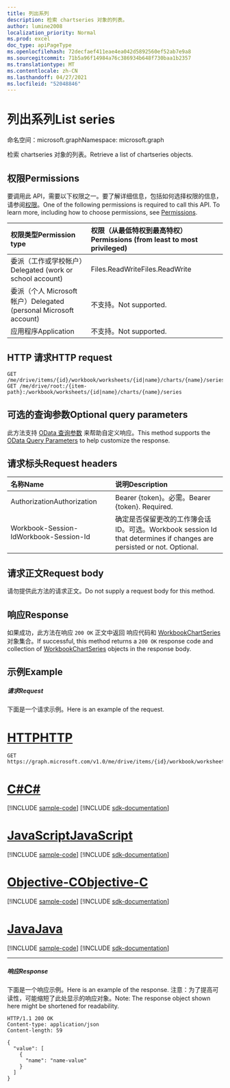 ```yaml
---
title: 列出系列
description: 检索 chartseries 对象的列表。
author: lumine2008
localization_priority: Normal
ms.prod: excel
doc_type: apiPageType
ms.openlocfilehash: 72decfaef411eae4ea042d5892560ef52ab7e9a8
ms.sourcegitcommit: 71b5a96f14984a76c386934b648f730baa1b2357
ms.translationtype: MT
ms.contentlocale: zh-CN
ms.lasthandoff: 04/27/2021
ms.locfileid: "52048846"
---
```

# <a name="list-series"></a><span data-ttu-id="4aff6-103">列出系列</span><span class="sxs-lookup"><span data-stu-id="4aff6-103">List series</span></span>

<span data-ttu-id="4aff6-104">命名空间：microsoft.graph</span><span class="sxs-lookup"><span data-stu-id="4aff6-104">Namespace: microsoft.graph</span></span>

<span data-ttu-id="4aff6-105">检索 chartseries 对象的列表。</span><span class="sxs-lookup"><span data-stu-id="4aff6-105">Retrieve a list of chartseries objects.</span></span>
## <a name="permissions"></a><span data-ttu-id="4aff6-106">权限</span><span class="sxs-lookup"><span data-stu-id="4aff6-106">Permissions</span></span>
<span data-ttu-id="4aff6-p101">要调用此 API，需要以下权限之一。要了解详细信息，包括如何选择权限的信息，请参阅[权限](/graph/permissions-reference)。</span><span class="sxs-lookup"><span data-stu-id="4aff6-p101">One of the following permissions is required to call this API. To learn more, including how to choose permissions, see [Permissions](/graph/permissions-reference).</span></span>

|<span data-ttu-id="4aff6-109">权限类型</span><span class="sxs-lookup"><span data-stu-id="4aff6-109">Permission type</span></span>      | <span data-ttu-id="4aff6-110">权限（从最低特权到最高特权）</span><span class="sxs-lookup"><span data-stu-id="4aff6-110">Permissions (from least to most privileged)</span></span>              |
|:--------------------|:---------------------------------------------------------|
|<span data-ttu-id="4aff6-111">委派（工作或学校帐户）</span><span class="sxs-lookup"><span data-stu-id="4aff6-111">Delegated (work or school account)</span></span> | <span data-ttu-id="4aff6-112">Files.ReadWrite</span><span class="sxs-lookup"><span data-stu-id="4aff6-112">Files.ReadWrite</span></span>    |
|<span data-ttu-id="4aff6-113">委派（个人 Microsoft 帐户）</span><span class="sxs-lookup"><span data-stu-id="4aff6-113">Delegated (personal Microsoft account)</span></span> | <span data-ttu-id="4aff6-114">不支持。</span><span class="sxs-lookup"><span data-stu-id="4aff6-114">Not supported.</span></span>    |
|<span data-ttu-id="4aff6-115">应用程序</span><span class="sxs-lookup"><span data-stu-id="4aff6-115">Application</span></span> | <span data-ttu-id="4aff6-116">不支持。</span><span class="sxs-lookup"><span data-stu-id="4aff6-116">Not supported.</span></span> |

## <a name="http-request"></a><span data-ttu-id="4aff6-117">HTTP 请求</span><span class="sxs-lookup"><span data-stu-id="4aff6-117">HTTP request</span></span>
<!-- { "blockType": "ignored" } -->
```http
GET /me/drive/items/{id}/workbook/worksheets/{id|name}/charts/{name}/series
GET /me/drive/root:/{item-path}:/workbook/worksheets/{id|name}/charts/{name}/series
```
## <a name="optional-query-parameters"></a><span data-ttu-id="4aff6-118">可选的查询参数</span><span class="sxs-lookup"><span data-stu-id="4aff6-118">Optional query parameters</span></span>
<span data-ttu-id="4aff6-119">此方法支持 [OData 查询参数](/graph/query-parameters) 来帮助自定义响应。</span><span class="sxs-lookup"><span data-stu-id="4aff6-119">This method supports the [OData Query Parameters](/graph/query-parameters) to help customize the response.</span></span>

## <a name="request-headers"></a><span data-ttu-id="4aff6-120">请求标头</span><span class="sxs-lookup"><span data-stu-id="4aff6-120">Request headers</span></span>
| <span data-ttu-id="4aff6-121">名称</span><span class="sxs-lookup"><span data-stu-id="4aff6-121">Name</span></span>      |<span data-ttu-id="4aff6-122">说明</span><span class="sxs-lookup"><span data-stu-id="4aff6-122">Description</span></span>|
|:----------|:----------|
| <span data-ttu-id="4aff6-123">Authorization</span><span class="sxs-lookup"><span data-stu-id="4aff6-123">Authorization</span></span>  | <span data-ttu-id="4aff6-p102">Bearer {token}。必需。</span><span class="sxs-lookup"><span data-stu-id="4aff6-p102">Bearer {token}. Required.</span></span> |
| <span data-ttu-id="4aff6-126">Workbook-Session-Id</span><span class="sxs-lookup"><span data-stu-id="4aff6-126">Workbook-Session-Id</span></span>  | <span data-ttu-id="4aff6-p103">确定是否保留更改的工作簿会话 ID。可选。</span><span class="sxs-lookup"><span data-stu-id="4aff6-p103">Workbook session Id that determines if changes are persisted or not. Optional.</span></span>|

## <a name="request-body"></a><span data-ttu-id="4aff6-129">请求正文</span><span class="sxs-lookup"><span data-stu-id="4aff6-129">Request body</span></span>
<span data-ttu-id="4aff6-130">请勿提供此方法的请求正文。</span><span class="sxs-lookup"><span data-stu-id="4aff6-130">Do not supply a request body for this method.</span></span>

## <a name="response"></a><span data-ttu-id="4aff6-131">响应</span><span class="sxs-lookup"><span data-stu-id="4aff6-131">Response</span></span>

<span data-ttu-id="4aff6-132">如果成功，此方法在响应 `200 OK` 正文中返回 响应代码和 [WorkbookChartSeries](../resources/chartseries.md) 对象集合。</span><span class="sxs-lookup"><span data-stu-id="4aff6-132">If successful, this method returns a `200 OK` response code and collection of [WorkbookChartSeries](../resources/chartseries.md) objects in the response body.</span></span>
## <a name="example"></a><span data-ttu-id="4aff6-133">示例</span><span class="sxs-lookup"><span data-stu-id="4aff6-133">Example</span></span>
##### <a name="request"></a><span data-ttu-id="4aff6-134">请求</span><span class="sxs-lookup"><span data-stu-id="4aff6-134">Request</span></span>
<span data-ttu-id="4aff6-135">下面是一个请求示例。</span><span class="sxs-lookup"><span data-stu-id="4aff6-135">Here is an example of the request.</span></span>

# <a name="http"></a>[<span data-ttu-id="4aff6-136">HTTP</span><span class="sxs-lookup"><span data-stu-id="4aff6-136">HTTP</span></span>](#tab/http)
<!-- {
  "blockType": "request",
  "name": "get_series"
}-->
```msgraph-interactive
GET https://graph.microsoft.com/v1.0/me/drive/items/{id}/workbook/worksheets/{id|name}/charts/{name}/series
```
# <a name="c"></a>[<span data-ttu-id="4aff6-137">C#</span><span class="sxs-lookup"><span data-stu-id="4aff6-137">C#</span></span>](#tab/csharp)
[!INCLUDE [sample-code](../includes/snippets/csharp/get-series-csharp-snippets.md)]
[!INCLUDE [sdk-documentation](../includes/snippets/snippets-sdk-documentation-link.md)]

# <a name="javascript"></a>[<span data-ttu-id="4aff6-138">JavaScript</span><span class="sxs-lookup"><span data-stu-id="4aff6-138">JavaScript</span></span>](#tab/javascript)
[!INCLUDE [sample-code](../includes/snippets/javascript/get-series-javascript-snippets.md)]
[!INCLUDE [sdk-documentation](../includes/snippets/snippets-sdk-documentation-link.md)]

# <a name="objective-c"></a>[<span data-ttu-id="4aff6-139">Objective-C</span><span class="sxs-lookup"><span data-stu-id="4aff6-139">Objective-C</span></span>](#tab/objc)
[!INCLUDE [sample-code](../includes/snippets/objc/get-series-objc-snippets.md)]
[!INCLUDE [sdk-documentation](../includes/snippets/snippets-sdk-documentation-link.md)]

# <a name="java"></a>[<span data-ttu-id="4aff6-140">Java</span><span class="sxs-lookup"><span data-stu-id="4aff6-140">Java</span></span>](#tab/java)
[!INCLUDE [sample-code](../includes/snippets/java/get-series-java-snippets.md)]
[!INCLUDE [sdk-documentation](../includes/snippets/snippets-sdk-documentation-link.md)]

---

##### <a name="response"></a><span data-ttu-id="4aff6-141">响应</span><span class="sxs-lookup"><span data-stu-id="4aff6-141">Response</span></span>
<span data-ttu-id="4aff6-142">下面是一个响应示例。</span><span class="sxs-lookup"><span data-stu-id="4aff6-142">Here is an example of the response.</span></span> <span data-ttu-id="4aff6-143">注意：为了提高可读性，可能缩短了此处显示的响应对象。</span><span class="sxs-lookup"><span data-stu-id="4aff6-143">Note: The response object shown here might be shortened for readability.</span></span>
<!-- {
  "blockType": "response",
  "truncated": true,
  "@odata.type": "microsoft.graph.workbookChartSeries",
  "isCollection": true
} -->
```http
HTTP/1.1 200 OK
Content-type: application/json
Content-length: 59

{
  "value": [
    {
      "name": "name-value"
    }
  ]
}
```

<!-- uuid: 8fcb5dbc-d5aa-4681-8e31-b001d5168d79
2015-10-25 14:57:30 UTC -->
<!-- {
  "type": "#page.annotation",
  "description": "List series",
  "keywords": "",
  "section": "documentation",
  "tocPath": "",
  "suppressions": [
  ]
}-->

